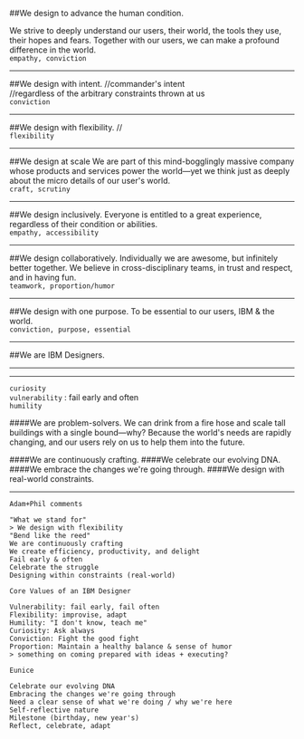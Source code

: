 ##We design to advance the human condition.

We strive to deeply understand our users, their world, the tools they use, their hopes and fears. Together with our users, we can make a profound difference in the world.  
`empathy, conviction`

---
##We design with intent.
//commander's intent  
//regardless of the arbitrary constraints thrown at us   
`conviction`

---
##We design with flexibility.
//  
`flexibility`

---
##We design at scale
We are part of this mind-bogglingly massive company whose products and services power the world—yet we think just as deeply about the micro details of our user's world.  
`craft, scrutiny`

---
##We design inclusively.
Everyone is entitled to a great experience, regardless of their condition or abilities.  
`empathy, accessibility`

---
##We design collaboratively.
Individually we are awesome, but infinitely better together. We believe in cross-disciplinary teams, in trust and respect, and in having fun.  
`teamwork, proportion/humor`

---
##We design with one purpose.
To be essential to our users, IBM & the world.  
`conviction, purpose, essential`

---
##We are IBM Designers.

---
---
`curiosity`  
`vulnerability` : fail early and often  
`humility`


####We are problem-solvers.
We can drink from a fire hose and scale tall buildings with a single bound—why? Because the world's needs are rapidly changing, and our users rely on us to help them into the future.

####We are continuously crafting.
####We celebrate our evolving DNA.
####We embrace the changes we're going through.
####We design with real-world constraints.


---
`Adam+Phil comments`

	"What we stand for"
	> We design with flexibility
	"Bend like the reed"
	We are continuously crafting
	We create efficiency, productivity, and delight
	Fail early & often
	Celebrate the struggle
	Designing within constraints (real-world)
	
`Core Values of an IBM Designer`

	Vulnerability: fail early, fail often
	Flexibility: improvise, adapt
	Humility: "I don't know, teach me"
	Curiosity: Ask always
	Conviction: Fight the good fight
	Proportion: Maintain a healthy balance & sense of humor
	> something on coming prepared with ideas + executing?
	
`Eunice`

	Celebrate our evolving DNA
	Embracing the changes we're going through
	Need a clear sense of what we're doing / why we're here
	Self-reflective nature
	Milestone (birthday, new year's)
	Reflect, celebrate, adapt
	